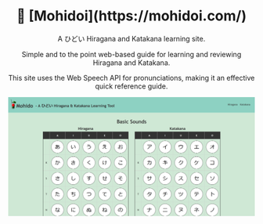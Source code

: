 <h1 align="center">🥃 [Mohidoi](https://mohidoi.com/)</h1>
<p align="center">A ひどい Hiragana and Katakana learning site.</p>
<p align="center">Simple and to the point web-based guide for learning and reviewing Hiragana and Katakana.</p>

<p align="center">This site uses the Web Speech API for pronunciations, making it an effective quick reference guide.</p>

<div align="center">
  <a href="https://mohidoi.com/"><img src="./repo/example.png" alt="Mohidoi Example Image" width="700"></a>
</div>
